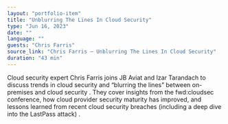 ```yaml
---
layout: "portfolio-item"
title: "Unblurring The Lines In Cloud Security"
type: "Jun 16, 2023"
date: ""
language: ""
guests: "Chris Farris"
source_link: "Chris Farris – Unblurring The Lines In Cloud Security"
duration: "43 min"
---
```


Cloud security expert Chris Farris joins JB Aviat and Izar Tarandach to discuss trends in cloud security and “blurring the lines” between on-premises and cloud security . They cover insights from the fwd:cloudsec conference, how cloud provider security maturity has improved, and lessons learned from recent cloud security breaches (including a deep dive into the LastPass attack)  .
